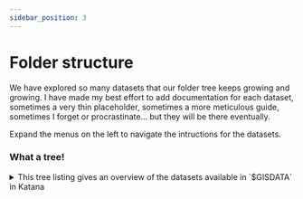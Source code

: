 ```yaml
---
sidebar_position: 3
---
```

# Folder structure

We have explored so many datasets that our folder tree keeps growing and growing. I have made my best effort to add documentation for each dataset, sometimes a very thin placeholder, sometimes a more meticulous guide, sometimes I forget or procrastinate... but they will be there eventually.

Expand the menus on the left to navigate the intructions for the datasets. 

### What a tree!

<details><summary>This tree listing gives an overview of the datasets available in `$GISDATA` in Katana </summary>

```sh
source ~/proyectos/CES/cesdata/env/project-env.sh
tree -L 3 $GISDATA

/srv/scratch/cesdata/gisdata
├── admin
│   └── global
│       └── World-Bank
├── antroposphere
│   └── global
│       └── Earthstats
├── climate
│   └── global
│       ├── CHELSA
│       ├── CRU_TS
│       └── Terraclimate
├── cryosphere
│   └── global
│       ├── GLIMS_2019
│       ├── LIAG_Ice
│       ├── Modis-MOD10A2-V006
│       ├── Modis-MOD10C2
│       ├── RGI_6.0
│       ├── SeaIceIndex
│       ├── SMMR_SeaIceTrends
│       ├── subglacial-lakes
│       ├── VIIRS-VNP10A1F-V001
│       └── WGI_2012
├── ecological
│   └── global
│       ├── EcologicalMarineUnits
│       ├── FAO-GEZ
│       └── NatureMap
├── ecoregions
│   ├── global
│   │   ├── FEOW
│   │   ├── LME
│   │   ├── MEOW
│   │   └── TEOW
│   └── regional
│       ├── Canada
│       └── IBRAv7
├── ecosystems
│   ├── global
│   │   ├── WCMC-coral-reefs
│   │   ├── WCMC-mangroves-2000
│   │   ├── WCMC-mangroves-GMW
│   │   └── WCMC-mangrove-types
│   └── regional
│       ├── MAES
│       └── worldbank-Central-America
├── fire
│   └── regional
│       └── australia-forest-fire-2011-16
├── forest
│   ├── global
│   │   ├── 3d-forest-JPL
│   │   └── GFC
│   └── regional
│       ├── Boreal-Forest-Monitoring
│       └── China
├── hydrology
│   └── global
│       ├── GIRES
│       ├── HydroATLAS
│       └── HydroLAKES
├── landcover
│   └── global
│       ├── FROM-GLC10
│       ├── GLC2000
│       ├── GlobCover
│       └── Modis
├── land-surface-temperature
│   └── global
│       ├── Modis-.
│       └── Modis-MOD11A2.006
├── plant-traits
│   └── global
│       └── TRY-leaf-trait-maps
├── protected
│   └── global
│       └── WDPA
├── radiation
│   └── global
│       └── glUV
├── soil
│   ├── global
│   │   └── permafrost
│   └── regional
│       ├── circumpolar_permafrost
│       └── soil-landscape-grid-australia
├── species-dist
│   └── global
│       ├── BOTW
│       └── IUCN_RLTS
├── topography
│   └── global
│       ├── EarthEnv-topography
│       ├── GMBA-Mountain-Inventory
│       ├── GME-Mountain-Inventory
│       └── SRTM30-plus
├── vegcover
│   └── global
│       └── Modis-MOD44B.006
├── vegetation
│   └── regional
│       ├── IVC-EcoVeg
│       └── NVIS-Australia
├── veglayer
│   ├── global
│   │   └── WHRC-tropics
│   └── regional
│       └── TERN-Vegetation-height
└── water
    └── global
        └── ModisDailyWater

111 directories, 0 files

```

</details>

